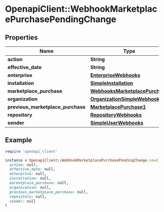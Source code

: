 # OpenapiClient::WebhookMarketplacePurchasePendingChange

## Properties

| Name | Type | Description | Notes |
| ---- | ---- | ----------- | ----- |
| **action** | **String** |  |  |
| **effective_date** | **String** |  |  |
| **enterprise** | [**EnterpriseWebhooks**](EnterpriseWebhooks.md) |  | [optional] |
| **installation** | [**SimpleInstallation**](SimpleInstallation.md) |  | [optional] |
| **marketplace_purchase** | [**WebhooksMarketplacePurchase**](WebhooksMarketplacePurchase.md) |  |  |
| **organization** | [**OrganizationSimpleWebhooks**](OrganizationSimpleWebhooks.md) |  | [optional] |
| **previous_marketplace_purchase** | [**MarketplacePurchase1**](MarketplacePurchase1.md) |  | [optional] |
| **repository** | [**RepositoryWebhooks**](RepositoryWebhooks.md) |  | [optional] |
| **sender** | [**SimpleUserWebhooks**](SimpleUserWebhooks.md) |  |  |

## Example

```ruby
require 'openapi_client'

instance = OpenapiClient::WebhookMarketplacePurchasePendingChange.new(
  action: null,
  effective_date: null,
  enterprise: null,
  installation: null,
  marketplace_purchase: null,
  organization: null,
  previous_marketplace_purchase: null,
  repository: null,
  sender: null
)
```

